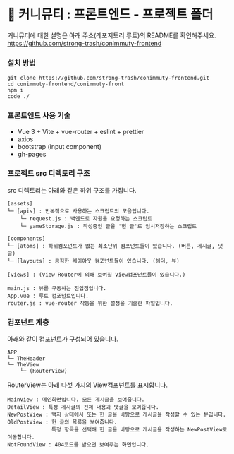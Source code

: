 # 🤯 커니뮤티 : 프론트엔드 - 프로젝트 폴더

커니뮤티에 대한 설명은 아래 주소(레포지토리 루트)의 README를 확인해주세요.
https://github.com/strong-trash/conimmuty-frontend

### 설치 방법
```
git clone https://github.com/strong-trash/conimmuty-frontend.git
cd conimmuty-frontend/conimmuty-front
npm i
code ./
```

### 프론트엔드 사용 기술

* Vue 3 + Vite + vue-router + eslint + prettier
* axios
* bootstrap (input component)
* gh-pages

### 프로젝트 src 디렉토리 구조

src 디렉토리는 아래와 같은 하위 구조를 가집니다.

```
[assets]
└─ [apis] : 반복적으로 사용하는 스크립트의 모음입니다.
    └─ request.js : 백엔드로 자원을 요청하는 스크립트
    └─ yameStorage.js : 작성중인 글을 '헌 글'로 임시저장하는 스크립트

[components]
└─ [atoms] : 하위컴포넌트가 없는 최소단위 컴포넌트들이 있습니다. (버튼, 게시글, 댓글)
└─ [layouts] : 큼직한 레이아웃 컴포넌트들이 있습니다. (헤더, 뷰)

[views] : (View Router에 의해 보여질 View컴포넌트들이 있습니다.)

main.js : 뷰를 구동하는 진입점입니다.
App.vue : 루트 컴포넌트입니다.
router.js : vue-router 작동을 위한 설정을 기술한 파일입니다.
```

### 컴포넌트 계층

아래와 같이 컴포넌트가 구성되어 있습니다.
```
APP
└─ TheHeader
└─ TheView
    └─ (RouterView)
```

RouterView는 아래 다섯 가지의 View컴포넌트를 표시합니다.
```
MainView : 메인화면입니다. 모든 게시글을 보여줍니다.
DetailView : 특정 게시글의 전체 내용과 댓글을 보여줍니다.
NewPostView : 백지 상태에서 또는 헌 글을 바탕으로 게시글을 작성할 수 있는 뷰입니다.
OldPostView : 헌 글의 목록을 보여줍니다. 
              특정 항목을 선택해 헌 글을 바탕으로 게시글을 작성하는 NewPostView로 이동합니다.
NotFoundView : 404코드를 받으면 보여주는 화면입니다.
```
